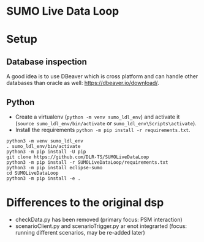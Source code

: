 # SUMO Live Data Loop

# Setup
## Database inspection
A good idea is to use DBeaver which is cross platform and can handle other databases than oracle as well:
https://dbeaver.io/download/.

## Python
- Create a virtualenv (`python -m venv sumo_ldl_env`) and activate it (`source sumo_ldl_env/bin/activate` or `sumo_ldl_env\Scripts\activate`).
- Install the requirements `python -m pip install -r requirements.txt`.
```
python3 -m venv sumo_ldl_env
. sumo_ldl_env/bin/activate
python3 -m pip install -U pip
git clone https://github.com/DLR-TS/SUMOLiveDataLoop
python3 -m pip install -r SUMOLiveDataLoop/requirements.txt
python3 -m pip install eclipse-sumo
cd SUMOLiveDataLoop
python3 -m pip install -e .
```

# Differences to the original dsp

- checkData.py has been removed (primary focus: PSM interaction)
- scenarioClient.py and scenarioTrigger.py ar enot integrarted (focus: running different scenarios, may be re-added later)
